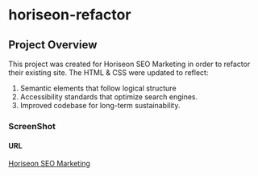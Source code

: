 # horiseon-refactor

## Project Overview

This project was created for Horiseon SEO Marketing in order to refactor their existing site.
The HTML & CSS were updated to reflect:
1. Semantic elements that follow logical structure 
2. Accessibility standards that optimize search engines.
3. Improved codebase for long-term sustainability.

### ScreenShot


#### URL

[Horiseon SEO Marketing](https://chainrxn12.github.io/horiseon-refactor/ "Horiseon Home")